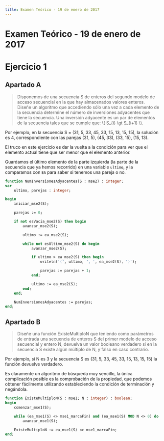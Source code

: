 ```yaml
---
title: Examen Teórico - 19 de enero de 2017
---
```


# Examen Teórico - 19 de enero de 2017

# Ejercicio 1

## Apartado A

> Disponemos de una secuencia S de enteros del segundo modelo de acceso secuencial en la que hay almacenados valores enteros. Diseñe un algoritmo que accediendo sólo una vez a cada elemento de la secuencia determine el número de inversiones adyacentes que tiene la secuencia. Una inversión adyacente es un par de elementos de la secuencia tales que se cumple que: \\( S_{i} \gt S_{i+1} \\).

Por ejemplo, en la secuencia S = (31, 5, 33, 45, 33, 15, 13, 15, 15), la solución es 4, correspondiente con las parejas (31, 5), (45, 33), (33, 15), (15, 13).

El truco en este ejercicio es dar la vuelta a la condición para ver que el elemento actual tiene que ser menor que el elemento anterior.

Guardamos el último elemento de la parte izquierda (la parte de la secuencia que ya hemos recorrido) en una variable `ultimo`, y la comparamos con `EA` para saber si tenemos una pareja o no.

```pascal
function NumInversionesAdyacentes(S : mse2) : integer;
var
	ultimo, parejas : integer;

begin
	iniciar_mse2(S);

	parejas := 0;

	if not esVacia_mse2(S) then begin
		avanzar_mse2(S);

		ultimo := ea_mse2(S);

		while not esUltimo_mse2(S) do begin
			avanzar_mse2(S);

			if ultimo > ea_mse2(S) then begin
				writeln('(', ultimo, ', ', ea_mse2(S), ')');

				parejas := parejas + 1;
			end;

			ultimo := ea_mse2(S);
		end;
	end;

	NumInversionesAdyacentes := parejas;
end;
```

## Apartado B

> Diseñe una función ExisteMultiploN que teniendo como parámetros de entrada una secuencia de enteros S del primer modelo de acceso secuencial y entero N, devuelva un valor booleano verdadero si en la secuencia S existe algún múltiplo de N, y falso en caso contrario.

Por ejemplo, si N es 3 y la secuencia S es (31, 5, 33, 45, 33, 15, 13, 15, 15) la función devuelve verdadero.

Es claramente un algoritmo de búsqueda muy sencillo, la única complicación posible es la comprobación de la propiedad, que podemos obtener fácilmente utilizando estableciendo la condición de terminación y negándola.

```pascal
function ExisteMultiploN(S : mse1; N : integer) : boolean;
begin
	comenzar_mse1(S);

	while (ea_mse1(S) <> mse1_marcaFin) and (ea_mse1(S) MOD N <> 0) do
		avanzar_mse1(S);

	ExisteMultiploN := ea_mse1(S) <> mse1_marcaFin;
end;
```
